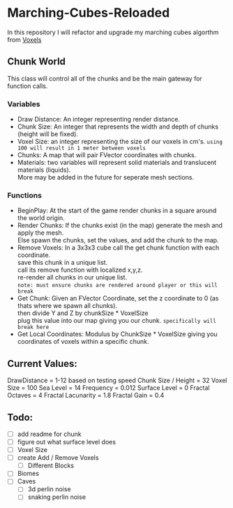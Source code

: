 # Marching-Cubes-Reloaded
In this repository I will refactor and upgrade my marching cubes algorthm from [Voxels](https://github.com/gilchristb78/Voxel)


## Chunk World
This class will control all of the chunks and be the main gateway for function calls.

### Variables
- Draw Distance: An integer representing render distance.
- Chunk Size: An integer that represents the width and depth of chunks (height will be fixed).
- Voxel Size: an integer representing the size of our voxels in cm's. `using 100 will result in 1 meter between voxels`
- Chunks: A map that will pair FVector coordinates with chunks.
- Materials: two variables will represent solid materials and translucent materials (liquids). <br> More may be added in the future for seperate mesh sections.

### Functions
- BeginPlay: At the start of the game render chunks in a square around the world origin.
- Render Chunks: If the chunks exist (in the map) generate the mesh and apply the mesh. <br> Else spawn the chunks, set the values, and add the chunk to the map.
- Remove Voxels: In a 3x3x3 cube call the get chunk function with each coordinate. <br> save this chunk in a unique list. <br> call its remove function with localized x,y,z. <br> re-render all chunks in our unique list. <br>`note: must ensure chunks are rendered around player or this will break`
- Get Chunk: Given an FVector Coordinate, set the z coordinate to 0 (as thats where we spawn all chunks). <br> then divide Y and Z by chunkSize * VoxelSize <br> plug this value into our map giving you our chunk. `specifically will break here`
- Get Local Coordinates: Modulus by ChunkSize * VoxelSize giving you coordinates of voxels within a specific chunk.


## Current Values:

DrawDistance = 1-12 based on testing speed
Chunk Size / Height = 32
Voxel Size = 100
Sea Level = 14
Frequency = 0.012
Surface Level = 0
Fractal Octaves = 4
Fractal Lacunarity = 1.8
Fractal Gain = 0.4

## Todo:

- [ ] add readme for chunk
- [ ] figure out what surface level does
- [ ] Voxel Size
- [ ] create Add / Remove Voxels
  - [ ] Different Blocks
- [ ] Biomes
- [ ] Caves
  - [ ] 3d perlin noise
  - [ ] snaking perlin noise
